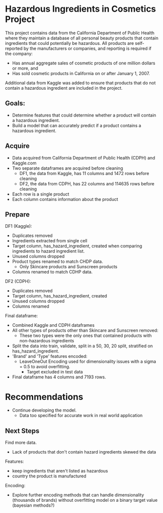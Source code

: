 # Hazardous Ingredients in Cosmetics Project


This project contains data from the California Department of Public Health where they maintain a database of all personal beauty products that contain ingredients that could potentially be hazardous. All products are self-reported by the manufacturers or companies, and reporting is required if the company:

   * Has annual aggregate sales of cosmetic products of one million dollars or more, and
   * Has sold cosmetic products in California on or after January 1, 2007.
   
Additional data from Kaggle was added to ensure that products that do not contain a hazardous ingredient are included in the project.

## Goals:
   * Determine features that could determine whether a product will contain a hazardous ingredient.
   * Build a model that can accurately predict if a product contains a hazardous ingredient.

## Acquire
* Data acquired from California Department of Public Health (CDPH) and Kaggle.com
* Two separate dataframes are acquired before cleaning
    * DF1, the data from Kaggle, has 11 columns and 1472 rows before cleaning
    * DF2, the data from CDPH, has 22 columns and 114635 rows before cleaning
* Each row is a single product
* Each column contains information about the product

## Prepare
DF1 (Kaggle):
* Duplicates removed
* Ingredients extracted from single cell
* Target column, has_hazard_ingredient, created when comparing ingredients to hazard ingredient list.
* Unused columns dropped
* Product types renamed to match CHDP data.
    * Only Skincare products and Sunscreen products
* Columns renamed to match CDHP data.

DF2 (CDPH):
* Duplicates removed
* Target column, has_hazard_ingredient, created
* Unused columns dropped
* Columns renamed

Final dataframe:
* Combined Kaggle and CDPH dataframes
* All other types of products other than Skincare and Sunscreen removed:
    * These two types were the only ones that contained products with non-hazardous ingredients
* Split the data into train, validate, split in a 50, 30, 20 split, stratified on has_hazard_ingredient.
* 'Brand' and 'Type' features encoded:
    * LeaveOneOut Encoding used for dimensionality issues with a sigma = 0.5 to avoid overfitting.
        * Target excluded in test data
* Final dataframe has 4 columns and 7193 rows.


# Recommendations
* Continue developing the model.
    * Data too specified for accurate work in real world application


## Next Steps
Find more data.
   * Lack of products that don't contain hazard ingredients skewed the data
  
Features:

   * keep ingredients that aren't listed as hazardous
   * country the product is manufactured
    
Encoding:

   * Explore further encoding methods that can handle dimensionality (thousands of brands) without overfitting model on a binary target value (bayesian methods?)